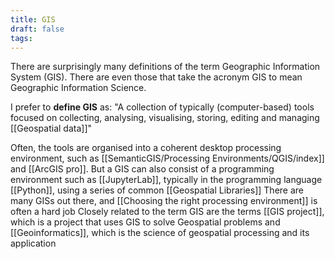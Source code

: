 ```yaml
---
title: GIS
draft: false
tags:
---
```

There are surprisingly many definitions of the term Geographic Information System (GIS). There are even those that take the acronym GIS to mean Geographic Information Science. 

I prefer to **define GIS** as:
	"A collection of typically (computer-based) tools focused on collecting, analysing, visualising, storing, editing and managing [[Geospatial data]]"

Often, the tools are organised into a coherent desktop processing environment, such as [[SemanticGIS/Processing Environments/QGIS/index]] and [[ArcGIS pro]]. But a GIS can also consist of a programming environment such as [[JupyterLab]], typically in the programming language [[Python]], using a series of common [[Geospatial Libraries]]
There are many GISs out there, and [[Choosing the right processing environment]] is often a hard job
Closely related to the term GIS are the terms [[GIS project]], which is a project that uses GIS to solve Geospatial problems and [[Geoinformatics]], which is the science of geospatial processing and its application